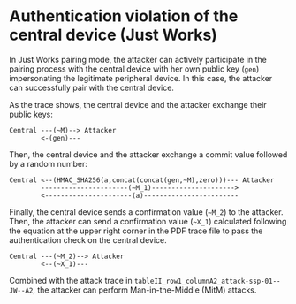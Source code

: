 # Authentication violation of the central device (Just Works)

In Just Works pairing mode, the attacker can actively participate in the pairing process with the central device with her own public key (`gen`) impersonating the legitimate peripheral device.
In this case, the attacker can successfully pair with the central device.

As the trace shows, the central device and the attacker exchange their public keys:
```
Central ---(~M)--> Attacker
        <-(gen)---
```

Then, the central device and the attacker exchange a commit value followed by a random number:
```
Central <--(HMAC_SHA256(a,concat(concat(gen,~M),zero)))--- Attacker
        ----------------------(~M_1)--------------------->
        <----------------------(a)------------------------
```

Finally, the central device sends a confirmation value (`~M_2`) to the attacker.
Then, the attacker can send a confirmation value (`~X_1`) calculated following the equation at the upper right corner in the PDF trace file to pass the authentication check on the central device.
```
Central ---(~M_2)--> Attacker
        <--(~X_1)---
```

Combined with the attack trace in `tableII_row1_columnA2_attack-ssp-01--JW--A2`, the attacker can perform Man-in-the-Middle (MitM) attacks.